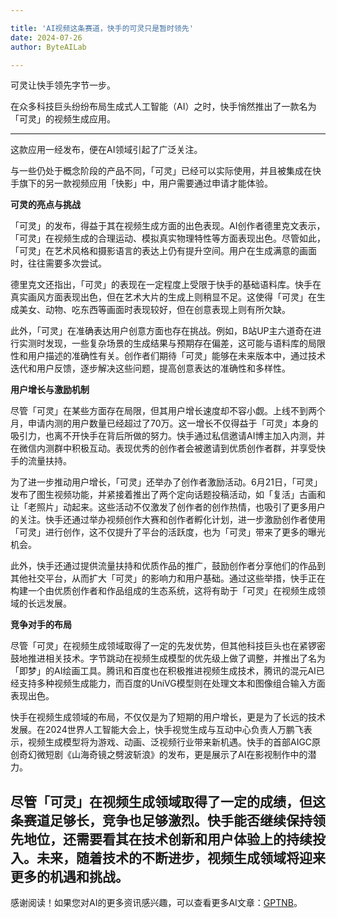 ```yaml
---

title: 'AI视频这条赛道，快手的可灵只是暂时领先'
date: 2024-07-26
author: ByteAILab

---
```


可灵让快手领先字节一步。

在众多科技巨头纷纷布局生成式人工智能（AI）之时，快手悄然推出了一款名为「可灵」的视频生成应用。

---
这款应用一经发布，便在AI领域引起了广泛关注。

与一些仍处于概念阶段的产品不同，「可灵」已经可以实际使用，并且被集成在快手旗下的另一款视频应用「快影」中，用户需要通过申请才能体验。

**可灵的亮点与挑战**

「可灵」的发布，得益于其在视频生成方面的出色表现。AI创作者德里克文表示，「可灵」在视频生成的合理运动、模拟真实物理特性等方面表现出色。尽管如此，「可灵」在艺术风格和摄影语言的表达上仍有提升空间。用户在生成满意的画面时，往往需要多次尝试。

德里克文还指出，「可灵」的表现在一定程度上受限于快手的基础语料库。快手在真实画风方面表现出色，但在艺术大片的生成上则稍显不足。这使得「可灵」在生成美女、动物、吃东西等画面时表现较好，但在创意表现上则有所欠缺。

此外，「可灵」在准确表达用户创意方面也存在挑战。例如，B站UP主六道奇在进行实测时发现，一些复杂场景的生成结果与预期存在偏差，这可能与语料库的局限性和用户描述的准确性有关。创作者们期待「可灵」能够在未来版本中，通过技术迭代和用户反馈，逐步解决这些问题，提高创意表达的准确性和多样性。

**用户增长与激励机制**

尽管「可灵」在某些方面存在局限，但其用户增长速度却不容小觑。上线不到两个月，申请内测的用户数量已经超过了70万。这一增长不仅得益于「可灵」本身的吸引力，也离不开快手在背后所做的努力。快手通过私信邀请AI博主加入内测，并在微信内测群中积极互动。表现优秀的创作者会被邀请到优质创作者群，并享受快手的流量扶持。

为了进一步推动用户增长，「可灵」还举办了创作者激励活动。6月21日，「可灵」发布了图生视频功能，并紧接着推出了两个定向话题投稿活动，如「复活」古画和让「老照片」动起来。这些活动不仅激发了创作者的创作热情，也吸引了更多用户的关注。快手还通过举办视频创作大赛和创作者孵化计划，进一步激励创作者使用「可灵」进行创作，这不仅提升了平台的活跃度，也为「可灵」带来了更多的曝光机会。

此外，快手还通过提供流量扶持和优质作品的推广，鼓励创作者分享他们的作品到其他社交平台，从而扩大「可灵」的影响力和用户基础。通过这些举措，快手正在构建一个由优质创作者和作品组成的生态系统，这将有助于「可灵」在视频生成领域的长远发展。

**竞争对手的布局**

尽管「可灵」在视频生成领域取得了一定的先发优势，但其他科技巨头也在紧锣密鼓地推进相关技术。字节跳动在视频生成模型的优先级上做了调整，并推出了名为「即梦」的AI绘画工具。腾讯和百度也在积极推进视频生成技术，腾讯的混元AI已经支持多种视频生成能力，而百度的UniVG模型则在处理文本和图像组合输入方面表现出色。

快手在视频生成领域的布局，不仅仅是为了短期的用户增长，更是为了长远的技术发展。在2024世界人工智能大会上，快手视觉生成与互动中心负责人万鹏飞表示，视频生成模型将为游戏、动画、泛视频行业带来新机遇。快手的首部AIGC原创奇幻微短剧《山海奇镜之劈波斩浪》的发布，更是展示了AI在影视制作中的潜力。

尽管「可灵」在视频生成领域取得了一定的成绩，但这条赛道足够长，竞争也足够激烈。快手能否继续保持领先地位，还需要看其在技术创新和用户体验上的持续投入。未来，随着技术的不断进步，视频生成领域将迎来更多的机遇和挑战。
---
感谢阅读！如果您对AI的更多资讯感兴趣，可以查看更多AI文章：[GPTNB](https://gptnb.com)。